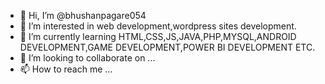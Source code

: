 - 👋 Hi, I’m @bhushanpagare054
- 👀 I’m interested in web development,wordpress sites development.
- 🌱 I’m currently learning HTML,CSS,JS,JAVA,PHP,MYSQL,ANDROID DEVELOPMENT,GAME DEVELOPMENT,POWER BI DEVELOPMENT ETC.
- 💞️ I’m looking to collaborate on ...
- 📫 How to reach me ...

<!---
bhushanpagare054/bhushanpagare054 is a ✨ special ✨ repository because its `README.md` (this file) appears on your GitHub profile.
You can click the Preview link to take a look at your changes.
--->
